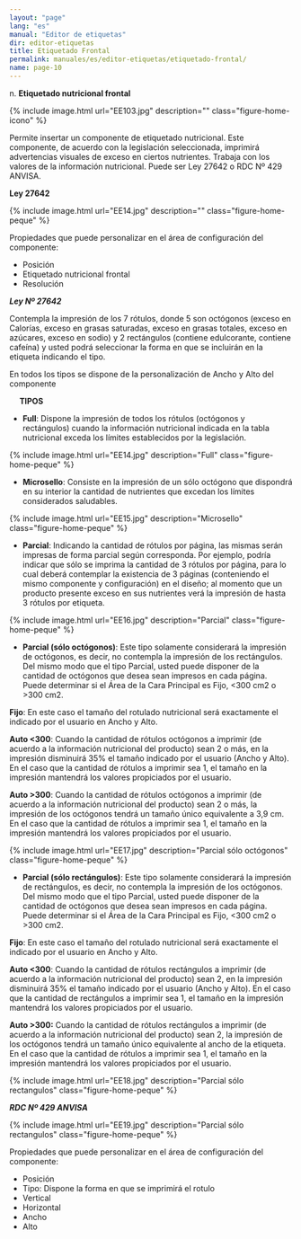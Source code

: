 ```yaml
---
layout: "page"
lang: "es"
manual: "Editor de etiquetas"
dir: editor-etiquetas
title: Etiquetado Frontal
permalink: manuales/es/editor-etiquetas/etiquetado-frontal/
name: page-10
---
```


n.	**Etiquetado nutricional frontal**

{% include image.html url="EE103.jpg" description="" class="figure-home-icono" %}

Permite insertar un componente de etiquetado nutricional. Este componente, de acuerdo con la legislación seleccionada, imprimirá advertencias visuales de exceso en ciertos nutrientes. Trabaja con los valores de la información nutricional. Puede ser Ley 27642 o RDC Nº 429 ANVISA.

**Ley 27642**

{% include image.html url="EE14.jpg" description="" class="figure-home-peque" %}

Propiedades que puede personalizar en el área de configuración del componente:
- Posición
- Etiquetado nutricional frontal
- Resolución

***Ley Nº 27642*** 

Contempla la impresión de los 7 rótulos, donde 5 son octógonos (exceso en Calorías, exceso en grasas saturadas, exceso en grasas totales, exceso en azúcares, exceso en sodio) y 2 rectángulos (contiene edulcorante, contiene cafeína) y usted podrá seleccionar la forma en que se incluirán en la etiqueta indicando el tipo. 

En todos los tipos se dispone de la personalización de Ancho y Alto del componente
		
 
**TIPOS**

- **Full**: Dispone la impresión de todos los rótulos (octógonos y rectángulos) cuando la información nutricional indicada en la tabla nutricional exceda los límites establecidos por la legislación.

{% include image.html url="EE14.jpg" description="Full" class="figure-home-peque" %}

- **Microsello**: Consiste en la impresión de un sólo octógono que dispondrá en su interior la cantidad de nutrientes que excedan los límites considerados saludables. 

{% include image.html url="EE15.jpg" description="Microsello" class="figure-home-peque" %}

- **Parcial**: Indicando la cantidad de rótulos por página, las mismas serán impresas de forma parcial según corresponda. Por ejemplo, podría indicar que sólo se imprima la cantidad de 3 rótulos por página, para lo cual deberá contemplar la existencia de 3 páginas (conteniendo el mismo componente y configuración) en el diseño; al momento que un producto presente exceso en sus nutrientes verá la impresión de hasta 3 rótulos por etiqueta. 

{% include image.html url="EE16.jpg" description="Parcial" class="figure-home-peque" %}


- **Parcial (sólo octógonos)**: Este tipo solamente considerará la impresión de octógonos, es decir, no contempla la impresión de los rectángulos. Del mismo modo que el tipo Parcial, usted puede disponer de la cantidad de octógonos que desea sean impresos en cada página. Puede determinar si el Área de la Cara Principal es Fijo, <300 cm2 o >300 cm2.

**Fijo**: En este caso el tamaño del rotulado nutricional será exactamente el indicado por el usuario en Ancho y Alto.

**Auto <300**: Cuando la cantidad de rótulos octógonos a imprimir (de acuerdo a la información nutricional del producto) sean 2 o más, en la impresión disminuirá 35% el tamaño indicado por el usuario (Ancho y Alto). En el caso que la cantidad de rótulos a imprimir sea 1, el tamaño en la impresión mantendrá los valores propiciados por el usuario. 

**Auto >300**: Cuando la cantidad de rótulos octógonos a imprimir (de acuerdo a la información nutricional del producto) sean 2 o más, la impresión de los octógonos tendrá un tamaño único equivalente a 3,9 cm. En el caso que la cantidad de rótulos a imprimir sea 1, el tamaño en la impresión mantendrá los valores propiciados por el usuario.

{% include image.html url="EE17.jpg" description="Parcial sólo octógonos" class="figure-home-peque" %}

- **Parcial (sólo rectángulos)**: Este tipo solamente considerará la impresión de rectángulos, es decir, no contempla la impresión de los octógonos. Del mismo modo que el tipo Parcial, usted puede disponer de la cantidad de octógonos que desea sean impresos en cada página. Puede determinar si el Área de la Cara Principal es Fijo, <300 cm2 o >300 cm2.

**Fijo**: En este caso el tamaño del rotulado nutricional será exactamente el indicado por el usuario en Ancho y Alto.

**Auto <300**: Cuando la cantidad de rótulos rectángulos a imprimir (de acuerdo a la información nutricional del producto) sean 2, en la impresión disminuirá 35% el tamaño indicado por el usuario (Ancho y Alto). En el caso que la cantidad de rectángulos a imprimir sea 1, el tamaño en la impresión mantendrá los valores propiciados por el usuario. 

**Auto >300:** Cuando la cantidad de rótulos rectángulos a imprimir (de acuerdo a la información nutricional del producto) sean 2, la impresión de los octógonos tendrá un tamaño único equivalente al ancho de la etiqueta. En el caso que la cantidad de rótulos a imprimir sea 1, el tamaño en la impresión mantendrá los valores propiciados por el usuario.

{% include image.html url="EE18.jpg" description="Parcial sólo rectangulos" class="figure-home-peque" %}

***RDC Nº 429 ANVISA***

{% include image.html url="EE19.jpg" description="Parcial sólo rectangulos" class="figure-home-peque" %}

Propiedades que puede personalizar en el área de configuración del componente:

- Posición
- Tipo: Dispone la forma en que se imprimirá el rotulo
- Vertical
- Horizontal
- Ancho
- Alto
